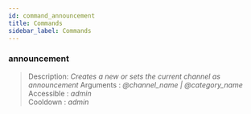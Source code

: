 ```yaml
---
id: command_announcement
title: Commands
sidebar_label: Commands
---
```


### announcement     

> Description: _Creates a new or sets the current channel as announcement_
> Arguments  : _@channel\_name \| @category\_name_<br>
> Accessible : _admin_<br>
> Cooldown   : _admin_<br>